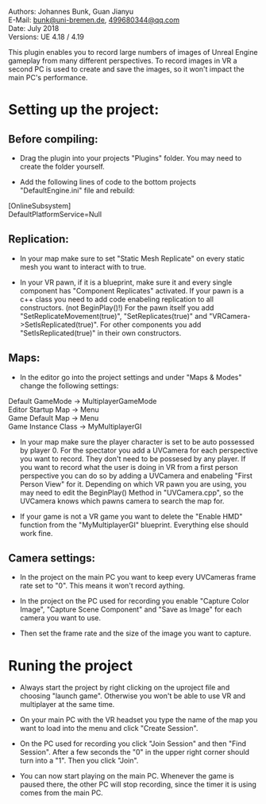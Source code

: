 Authors: Johannes Bunk, Guan Jianyu  
E-Mail: bunk@uni-bremen.de, 499680344@qq.com  
Date: July 2018  
Versions: UE 4.18 / 4.19  

This plugin enables you to record large numbers of images of Unreal Engine gameplay from many different perspectives. To record images in VR a second PC is used to create and save the images, so it won't impact the main PC's performance. 
 

# Setting up the project:

## Before compiling:

* Drag the plugin into your projects "Plugins" folder. You may need to create the folder yourself. 

* Add the following lines of code to the bottom projects "DefaultEngine.ini" file and rebuild:  

[OnlineSubsystem]  
DefaultPlatformService=Null

## Replication:

* In your map make sure to set "Static Mesh Replicate" on every static mesh you want to interact with to true.

* In your VR pawn, if it is a blueprint, make sure it and every single component has "Component Replicates" activated. 
If your pawn is a c++ class you need to add code enabeling replication to all constructors. (not BeginPlay()!)
For the pawn itself you add "SetReplicateMovement(true)", "SetReplicates(true)" and "VRCamera->SetIsReplicated(true)".
For other components you add "SetIsReplicated(true)" in their own constructors.

## Maps:

* In the editor go into the project settings and under "Maps & Modes" change the following settings:  

Default GameMode -> MultiplayerGameMode  
Editor Startup Map -> Menu  
Game Default Map -> Menu  
Game Instance Class -> MyMultiplayerGI

* In your map make sure the player character is set to be auto possessed by player 0.
For the spectator you add a UVCamera for each perspective you want to record. They don't need to be possesed by any player. 
If you want to record what the user is doing in VR from a first person perspective you can do so by adding a UVCamera and enabeling "First Person View" for it.
Depending on which VR pawn you are using, you may need to edit the BeginPlay() Method in "UVCamera.cpp", so the UVCamera knows which pawns camera to search the map for.  

* If your game is not a VR game you want to delete the "Enable HMD" function from the "MyMultiplayerGI" blueprint.
Everything else should work fine. 

## Camera settings:

* In the project on the main PC you want to keep every UVCameras frame rate set to "0". This means it won't record aything. 

* In the project on the PC used for recording you enable "Capture Color Image", "Capture Scene Component" and "Save as Image" for each camera you want to use.

* Then set the frame rate and the size of the image you want to capture. 

# Runing the project

* Always start the project by right clicking on the uproject file and choosing "launch game". Otherwise you won't be able to use VR and multiplayer at the same time. 

* On your main PC with the VR headset you type the name of the map you want to load into the menu and click "Create Session".

* On the PC used for recording you click "Join Session" and then "Find Session". After a few seconds the "0" in the upper right corner should turn into a "1". Then you click "Join".

* You can now start playing on the main PC. Whenever the game is paused there, the other PC will stop recording, since the timer it is using comes from the main PC.
